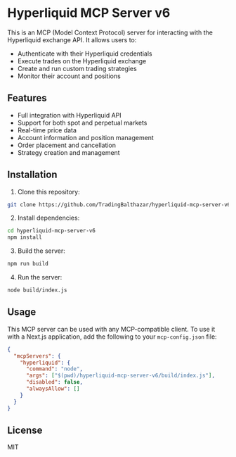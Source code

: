 # Hyperliquid MCP Server v6

This is an MCP (Model Context Protocol) server for interacting with the Hyperliquid exchange API. It allows users to:

- Authenticate with their Hyperliquid credentials
- Execute trades on the Hyperliquid exchange
- Create and run custom trading strategies
- Monitor their account and positions

## Features

- Full integration with Hyperliquid API
- Support for both spot and perpetual markets
- Real-time price data
- Account information and position management
- Order placement and cancellation
- Strategy creation and management

## Installation

1. Clone this repository:
```bash
git clone https://github.com/TradingBalthazar/hyperliquid-mcp-server-v6.git
```

2. Install dependencies:
```bash
cd hyperliquid-mcp-server-v6
npm install
```

3. Build the server:
```bash
npm run build
```

4. Run the server:
```bash
node build/index.js
```

## Usage

This MCP server can be used with any MCP-compatible client. To use it with a Next.js application, add the following to your `mcp-config.json` file:

```json
{
  "mcpServers": {
    "hyperliquid": {
      "command": "node",
      "args": ["$(pwd)/hyperliquid-mcp-server-v6/build/index.js"],
      "disabled": false,
      "alwaysAllow": []
    }
  }
}
```

## License

MIT